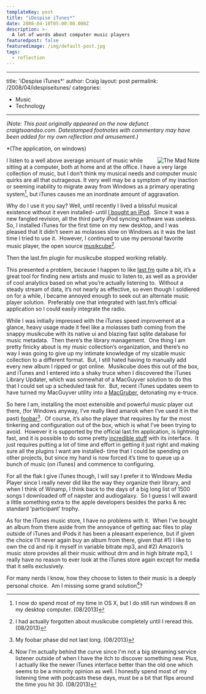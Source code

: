 ```yaml
---
templateKey: post
title: "iDespise iTunes*"
date: 2008-04-10T05:00:00.000Z
description: >-
  A lot of words about computer music players
featuredpost: false
featuredimage: /img/default-post.jpg
tags:
  - reflection
---
```

---
title: 'iDespise iTunes*'
author: Craig
layout: post
permalink: /2008/04/idespiseitunes/
categories:
  - Music
  - Technology
---
*(Note: This post originally appeared on the now defunct craigtsoandso.com. Datestamped footnotes with commentary may have been added for my own reflection and amusement.)*

*(The application, on windows)

<div style="float: right; margin-left: 5px;"><img src="/images/themadnote.jpg" alt="The Mad Note" title="I'm pretty sure I drew the face on this note with MSPaint"/></div>

I listen to a well above average amount of music while sitting at a computer, both at home and at the office. I have a very large collection of music, but I don’t think my musical needs and computer music quirks are all that outrageous. It very well may be a symptom of my inaction or seeming inability to migrate away from Windows as a primary operating system[^1], but iTunes causes me an inordinate amount of aggravation.

 [^1]: I now do spend most of my time in OS X, but I do still run windows 8 on my desktop computer. (08/2013) 

Why do I use it you say? Well, until recently I lived a blissful musical existence without it even installed- until [I bought an iPod][1].  Since it was a new fangled revision, all the third party iPod syncing software was useless.  So, I installed iTunes for the first time on my new desktop, and I was pleased that it didn’t seem as molasses slow on Windows as it was the last time I tried to use it.  However, I continued to use my personal favorite music player, the open source [musikcube][2][^2].

 [1]: /2007/09/12/ok-fine-but-keep-those-stupid-white-headphones-away-from-me/
 [2]: http://www.musikcube.com/
 [^2]: I had actually forgotten about musikcube completely until I reread this. (08/2013)

Then the last.fm plugin for musikcube stopped working reliably.

This presented a problem, because I happen to like [last.fm][4] quite a bit, it’s a great tool for finding new artists and music to listen to, as well as a provider of cool analytics based on what you’re actually listening to.  Without a steady stream of data, it’s not nearly as effective, so even though I soldiered on for a while, I became annoyed enough to seek out an alternate music player solution.  Preferably one that integrated with last.fm’s official application so I could easily integrate the radio.

 [4]: http://last.fm

While I was initially impressed with the iTunes speed improvement at a glance, heavy usage made it feel like a molasses bath coming from the snappy musikcube with its native ui and blazing fast sqlite database for music metadata.  Then there’s the library management.  One thing I am pretty finicky about is my music collection’s organization, and there’s no way I was going to give up my intimate knowledge of my sizable music collection to a different format.  But, I still hated having to manually add every new album I ripped or got online.  Musikcube does this out of the box, and iTunes and I entered into a shaky truce when I discovered the iTunes Library Updater, which was somewhat of a MacGuyver solution to do this that I could set up a scheduled task for.  But, recent iTunes updates seem to have turned my MacGuyver utility into a [MacGruber][5], detonating my e-truce.

 [5]: http://www.hulu.com/watch/1450/saturday-night-live-macgruber

So here I am, installing the most extensible and powerful music player out there, (for Windows anyway, I’ve really liked amarok when I’ve used it in the past) [foobar][6][^3].  Of course, it’s also the player that requires by far the most tinkering and configuration out of the box, which is what I’ve been trying to avoid.  However it is supported by the official last.fm application, is lightning fast, and it is possible to do some pretty [incredible stuff][7] with its interface.  It just requires putting a lot of time and effort in getting it just right and making sure all the plugins I want are installed- time that I could be spending on other projects, but since my hand is now forced it’s time to queue up a bunch of music (on iTunes) and commence to configuring.

 [6]: http://www.foobar2000.org/
 [7]: http://customize.org/foobar/skins/50786
 [^3]: My foobar phase did not last long. (08/2013) 

For all the flak I give iTunes though, I will say I prefer it to Windows Media Player since I really never did like the way they organize their library, and when I think of Winamp, I think back to the days of a big long list of 1500 songs I downloaded off of napster and audiogalaxy.  So I guess I will award a little something extra to the apple developers besides the parks & rec standard ‘participant’ trophy.

As for the iTunes music store, I have no problems with it.  When I’ve bought an album from there aside from the annoyance of getting aac files to play outside of iTunes and iPods it has been a pleasant experience, but if given the choice I’ll never again buy an album from there, given that #1) I like to own the cd and rip it myself in variable bitrate mp3, and #2) Amazon’s music store provides all their music without drm and in high bitrate mp3, I really have no reason to ever look at the iTunes store again except for media that it sells exclusively.

For many nerds I know, how they choose to listen to their music is a deeply personal choice.  Am I missing some grand solution[^4]?

 [^4]: Now I'm actually behind the curve since I'm not a big streaming service listener outside of when I have the itch to discover something new. Plus, I actually like the newer iTunes interface better than the old one which seems to be a minority opinion as well. I honestly spend most of my listening time with podcasts these days, must be a bit that flips around the time you hit 30. (08/2013) 